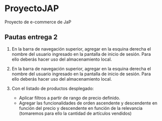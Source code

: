 # ProyectoJAP
Proyecto de e-commerce de JaP

## Pautas entrega 2
1. En la barra de navegación superior, agregar en la esquina derecha el nombre del usuario ingresado en la pantalla de inicio de sesión. 
Para ello deberás hacer uso del almacenamiento local.

2. En la barra de navegación superior, agregar en la esquina derecha el nombre del usuario ingresado en la pantalla de inicio de sesión. 
Para ello deberás hacer uso del almacenamiento local.

3. Con el listado de productos desplegado: 
    - Aplicar filtros a partir de rango de precio definido.
    - Agregar las funcionalidades de orden ascendente y descendente en función del precio y descendente en función de la relevancia (tomaremos para ello la cantidad de artículos vendidos)

